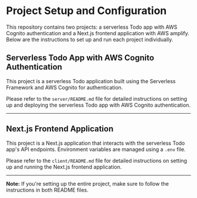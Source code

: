 # Project Setup and Configuration

This repository contains two projects: a serverless Todo app with AWS Cognito authentication and a Next.js frontend application with AWS amplify. Below are the instructions to set up and run each project individually.

## Serverless Todo App with AWS Cognito Authentication

This project is a serverless Todo application built using the Serverless Framework and AWS Cognito for authentication.

Please refer to the `server/README.md` file for detailed instructions on setting up and deploying the serverless Todo app with AWS Cognito authentication.

---

## Next.js Frontend Application

This project is a Next.js application that interacts with the serverless Todo app's API endpoints. Environment variables are managed using a `.env` file.

Please refer to the `client/README.md` file for detailed instructions on setting up and running the Next.js frontend application.

---

**Note:** If you're setting up the entire project, make sure to follow the instructions in both README files.
